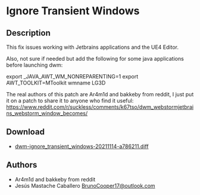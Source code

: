 Ignore Transient Windows
========================

Description
-----------
This fix issues working with Jetbrains applications and the UE4 Editor.

Also, not sure if needed but add the following for some java applications before launching dwm:

export _JAVA_AWT_WM_NONREPARENTING=1
export AWT_TOOLKIT=MToolkit
wmname LG3D

The real authors of this patch are Ar4m1d and bakkeby from reddit, I just put it on a patch to share it to anyone who find it useful:
https://www.reddit.com/r/suckless/comments/k67tso/dwm_webstormjetbrains_webstorm_window_becomes/

Download
--------
* [dwm-ignore_transient_windows-20211114-a786211.diff](dwm-ignore_transient_windows-20211114-a786211.diff)

Authors
-------
* Ar4m1d and bakkeby from reddit
* Jesús Mastache Caballero <BrunoCooper17@outlook.com>